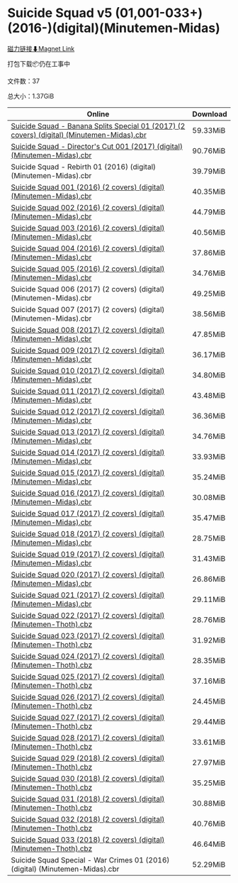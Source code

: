# Suicide Squad v5 (01,001-033+)(2016-)(digital)(Minutemen-Midas)

[磁力链接⬇Magnet Link](magnet:?xt=urn:btih:b1b0802655c7db3ddac7f5774cc9958ff52fa930&dn=Suicide%20Squad%20v5%20%2801%2C001-033%2B%29%282016-%29%28digital%29%28Minutemen-Midas%29)

打包下载📦仍在工事中

文件数：37

总大小：1.37GiB

Online | Download
--- | ---
[Suicide Squad - Banana Splits Special 01 (2017) (2 covers) (digital) (Minutemen-Midas).cbr](https://github.com/alicewish/markdown/blob/master/comic/Suicide-Squad-Banana-Splits-Special-01-2017-2-covers-digital-Minutemen-Midas-cbr.md) | 59.33MiB
[Suicide Squad - Director's Cut 001 (2017) (digital) (Minutemen-Midas).cbr](https://github.com/alicewish/markdown/blob/master/comic/Suicide-Squad-Directors-Cut-001-2017-digital-Minutemen-Midas-cbr.md) | 90.76MiB
Suicide Squad - Rebirth 01 (2016) (digital) (Minutemen-Midas).cbr | 39.79MiB
[Suicide Squad 001 (2016) (2 covers) (digital) (Minutemen-Midas).cbr](https://github.com/alicewish/markdown/blob/master/comic/Suicide-Squad-001-2016-2-covers-digital-Minutemen-Midas-cbr.md) | 40.35MiB
[Suicide Squad 002 (2016) (2 covers) (digital) (Minutemen-Midas).cbr](https://github.com/alicewish/markdown/blob/master/comic/Suicide-Squad-002-2016-2-covers-digital-Minutemen-Midas-cbr.md) | 44.79MiB
[Suicide Squad 003 (2016) (2 covers) (digital) (Minutemen-Midas).cbr](https://github.com/alicewish/markdown/blob/master/comic/Suicide-Squad-003-2016-2-covers-digital-Minutemen-Midas-cbr.md) | 40.56MiB
[Suicide Squad 004 (2016) (2 covers) (digital) (Minutemen-Midas).cbr](https://github.com/alicewish/markdown/blob/master/comic/Suicide-Squad-004-2016-2-covers-digital-Minutemen-Midas-cbr.md) | 37.86MiB
[Suicide Squad 005 (2016) (2 covers) (digital) (Minutemen-Midas).cbr](https://github.com/alicewish/markdown/blob/master/comic/Suicide-Squad-005-2016-2-covers-digital-Minutemen-Midas-cbr.md) | 34.76MiB
Suicide Squad 006 (2017) (2 covers) (digital) (Minutemen-Midas).cbr | 49.25MiB
Suicide Squad 007 (2017) (2 covers) (digital) (Minutemen-Midas).cbr | 38.56MiB
[Suicide Squad 008 (2017) (2 covers) (digital) (Minutemen-Midas).cbr](https://github.com/alicewish/markdown/blob/master/comic/Suicide-Squad-008-2017-2-covers-digital-Minutemen-Midas-cbr.md) | 47.85MiB
[Suicide Squad 009 (2017) (2 covers) (digital) (Minutemen-Midas).cbr](https://github.com/alicewish/markdown/blob/master/comic/Suicide-Squad-009-2017-2-covers-digital-Minutemen-Midas-cbr.md) | 36.17MiB
[Suicide Squad 010 (2017) (2 covers) (digital) (Minutemen-Midas).cbr](https://github.com/alicewish/markdown/blob/master/comic/Suicide-Squad-010-2017-2-covers-digital-Minutemen-Midas-cbr.md) | 34.80MiB
[Suicide Squad 011 (2017) (2 covers) (digital) (Minutemen-Midas).cbr](https://github.com/alicewish/markdown/blob/master/comic/Suicide-Squad-011-2017-2-covers-digital-Minutemen-Midas-cbr.md) | 43.48MiB
[Suicide Squad 012 (2017) (2 covers) (digital) (Minutemen-Midas).cbr](https://github.com/alicewish/markdown/blob/master/comic/Suicide-Squad-012-2017-2-covers-digital-Minutemen-Midas-cbr.md) | 36.36MiB
[Suicide Squad 013 (2017) (2 covers) (digital) (Minutemen-Midas).cbr](https://github.com/alicewish/markdown/blob/master/comic/Suicide-Squad-013-2017-2-covers-digital-Minutemen-Midas-cbr.md) | 34.76MiB
[Suicide Squad 014 (2017) (2 covers) (digital) (Minutemen-Midas).cbr](https://github.com/alicewish/markdown/blob/master/comic/Suicide-Squad-014-2017-2-covers-digital-Minutemen-Midas-cbr.md) | 33.93MiB
[Suicide Squad 015 (2017) (2 covers) (digital) (Minutemen-Midas).cbr](https://github.com/alicewish/markdown/blob/master/comic/Suicide-Squad-015-2017-2-covers-digital-Minutemen-Midas-cbr.md) | 35.24MiB
[Suicide Squad 016 (2017) (2 covers) (digital) (Minutemen-Midas).cbr](https://github.com/alicewish/markdown/blob/master/comic/Suicide-Squad-016-2017-2-covers-digital-Minutemen-Midas-cbr.md) | 30.08MiB
[Suicide Squad 017 (2017) (2 covers) (digital) (Minutemen-Midas).cbr](https://github.com/alicewish/markdown/blob/master/comic/Suicide-Squad-017-2017-2-covers-digital-Minutemen-Midas-cbr.md) | 35.47MiB
[Suicide Squad 018 (2017) (2 covers) (digital) (Minutemen-Midas).cbr](https://github.com/alicewish/markdown/blob/master/comic/Suicide-Squad-018-2017-2-covers-digital-Minutemen-Midas-cbr.md) | 28.75MiB
[Suicide Squad 019 (2017) (2 covers) (digital) (Minutemen-Midas).cbr](https://github.com/alicewish/markdown/blob/master/comic/Suicide-Squad-019-2017-2-covers-digital-Minutemen-Midas-cbr.md) | 31.43MiB
[Suicide Squad 020 (2017) (2 covers) (digital) (Minutemen-Midas).cbr](https://github.com/alicewish/markdown/blob/master/comic/Suicide-Squad-020-2017-2-covers-digital-Minutemen-Midas-cbr.md) | 26.86MiB
[Suicide Squad 021 (2017) (2 covers) (digital) (Minutemen-Midas).cbr](https://github.com/alicewish/markdown/blob/master/comic/Suicide-Squad-021-2017-2-covers-digital-Minutemen-Midas-cbr.md) | 29.11MiB
[Suicide Squad 022 (2017) (2 covers) (digital) (Minutemen-Thoth).cbz](https://github.com/alicewish/markdown/blob/master/comic/Suicide-Squad-022-2017-2-covers-digital-Minutemen-Thoth-cbz.md) | 28.76MiB
[Suicide Squad 023 (2017) (2 covers) (digital) (Minutemen-Thoth).cbz](https://github.com/alicewish/markdown/blob/master/comic/Suicide-Squad-023-2017-2-covers-digital-Minutemen-Thoth-cbz.md) | 31.92MiB
[Suicide Squad 024 (2017) (2 covers) (digital) (Minutemen-Thoth).cbz](https://github.com/alicewish/markdown/blob/master/comic/Suicide-Squad-024-2017-2-covers-digital-Minutemen-Thoth-cbz.md) | 28.35MiB
[Suicide Squad 025 (2017) (2 covers) (digital) (Minutemen-Thoth).cbz](https://github.com/alicewish/markdown/blob/master/comic/Suicide-Squad-025-2017-2-covers-digital-Minutemen-Thoth-cbz.md) | 37.16MiB
[Suicide Squad 026 (2017) (2 covers) (digital) (Minutemen-Thoth).cbz](https://github.com/alicewish/markdown/blob/master/comic/Suicide-Squad-026-2017-2-covers-digital-Minutemen-Thoth-cbz.md) | 24.45MiB
[Suicide Squad 027 (2017) (2 covers) (digital) (Minutemen-Thoth).cbz](https://github.com/alicewish/markdown/blob/master/comic/Suicide-Squad-027-2017-2-covers-digital-Minutemen-Thoth-cbz.md) | 29.44MiB
[Suicide Squad 028 (2017) (2 covers) (digital) (Minutemen-Thoth).cbz](https://github.com/alicewish/markdown/blob/master/comic/Suicide-Squad-028-2017-2-covers-digital-Minutemen-Thoth-cbz.md) | 33.61MiB
[Suicide Squad 029 (2018) (2 covers) (digital) (Minutemen-Thoth).cbz](https://github.com/alicewish/markdown/blob/master/comic/Suicide-Squad-029-2018-2-covers-digital-Minutemen-Thoth-cbz.md) | 27.97MiB
[Suicide Squad 030 (2018) (2 covers) (digital) (Minutemen-Thoth).cbz](https://github.com/alicewish/markdown/blob/master/comic/Suicide-Squad-030-2018-2-covers-digital-Minutemen-Thoth-cbz.md) | 35.25MiB
[Suicide Squad 031 (2018) (2 covers) (digital) (Minutemen-Thoth).cbz](https://github.com/alicewish/markdown/blob/master/comic/Suicide-Squad-031-2018-2-covers-digital-Minutemen-Thoth-cbz.md) | 30.88MiB
[Suicide Squad 032 (2018) (2 covers) (digital) (Minutemen-Thoth).cbz](https://github.com/alicewish/markdown/blob/master/comic/Suicide-Squad-032-2018-2-covers-digital-Minutemen-Thoth-cbz.md) | 40.76MiB
[Suicide Squad 033 (2018) (2 covers) (digital) (Minutemen-Thoth).cbz](https://github.com/alicewish/markdown/blob/master/comic/Suicide-Squad-033-2018-2-covers-digital-Minutemen-Thoth-cbz.md) | 46.64MiB
Suicide Squad Special - War Crimes 01 (2016) (digital) (Minutemen-Midas).cbr | 52.29MiB